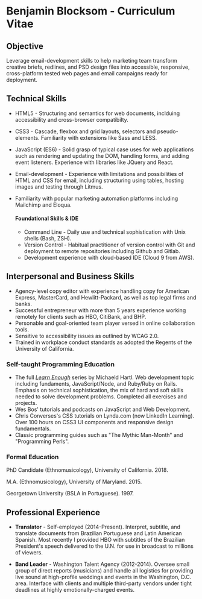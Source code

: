 # Benjamin Blocksom - Curriculum Vitae

## Objective
Leverage email-development skills to help marketing team transform creative briefs, redlines, and PSD design files into accessible, responsive, cross-platform tested web pages and email campaigns ready for deployment.

## Technical Skills
* HTML5 - Structuring and semantics for web documents, inclduing accessibility and cross-browser compatibilty.
* CSS3 -  Cascade, flexbox and grid layouts, selectors and pseudo-elements. Familiarity with extensions like Sass and LESS.
* JavaScript (ES6) - Solid grasp of typical case uses for web applications such as rendering and updating the DOM, handling forms, and adding event listeners. Experience with libraries like JQuery and React.
* Email-development - Experience with limitations and possibilities of HTML and CSS for email, including structuring using tables, hosting images and testing through Litmus.
* Familiarity with popular marketing automation platforms including Mailchimp and Eloqua.

  #### Foundational Skills & IDE
  * Command Line - Daily use and technical sophistication with Unix shells (Bash, ZSH).
  * Version Control - Habitual practitioner of version control with Git and deployment to remote repositories including Github and Gitlab.
  * Development experience with cloud-based IDE (Cloud 9 from AWS).

## Interpersonal and Business Skills
* Agency-level copy editor with experience handling copy for American Express, MasterCard, and Hewlitt-Packard, as well as top legal firms and banks.
* Successful entrepreneur with more than 5 years experience working remotely for clients such as HBO, CitiBank, and BHP.
* Personable and goal-oriented team player versed in online collaboration tools.
* Sensitive to accessibility issues as outlined by WCAG 2.0.
* Trained in workplace conduct standards as adopted the Regents of the University of California.

### Self-taught Programming Education

* The full [*Learn Enough*](https://www.learnenough.com/) series by Michaeld Hartl. Web development topic including fundaments, JavaScript/Node, and Ruby/Ruby on Rails. Emphasis on technical sophistication, the mix of hard and soft skills needed to solve development problems. Completed all exercises and projects.
* Wes Bos' tutorials and podcasts on JavaScript and Web Development.
* Chris Converses's CSS tutorials on Lynda.com (now LinkedIn Learning). Over 100 hours on CSS3 UI components and responsive design fundamentals.
* Classic programming guides such as "The Mythic Man-Month" and "Programming Perls".

### Formal Education

PhD Candidate (Ethnomusicology), University of California. 2018.

M.A. (Ethnomusicology), University of Maryland. 2015.

Georgetown University (BSLA in Portuguese). 1997.

## Professional Experience

* **Translator** - Self-employed (2014-Present). Interpret, subtitle, and translate documents from Brazilian Portuguese and Latin American Spanish. Most recently I provided HBO with subtitles of the Brazilian President's speech delivered to the U.N. for use in broadcast to millions of viewers.

* **Band Leader** - Washington Talent Agency (2012-2014). Oversee small group of direct reports (musicians) and handle all logistics for providing live sound at high-profile weddings and events in the Washington, D.C. area. Interface with clients and multiple third-party vendors under tight deadlines at highly emotionally-charged events. 
